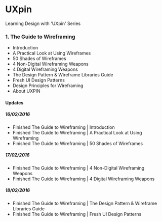 # UXpin
Learning Design with 'UXpin' Series

### 1. The Guide to Wireframing
- Introduction
- A Practical Look at Using Wireframes
- 50 Shades of Wireframes
- 4 Non-Digital Wireframing Weapons
- 4 Digital Wireframing Weapons
- The Design Pattern & Wireframe Libraries Guide
- Fresh UI Design Patterns
- Design Principles for Wireframing
- About UXPIN

#### Updates
##### 16/02/2016
- Finished The Guide to Wireframing | Introduction
- Finished The Guide to Wireframing | A Practical Look at Using Wireframing
- Finished The Guide to Wireframing | 50 Shades of Wireframes

##### 17/02/2016
- Finished The Guide to Wireframing | 4 Non-Digital Wireframing Weapons
- Finished The Guide to Wireframing | 4 Digital Wireframing Weapons

##### 18/02/2016
- Finished The Guide to Wireframing | The Design Pattern & Wireframe Libraries Guide
- Finished The Guide to Wireframing | Fresh UI Design Patterns
